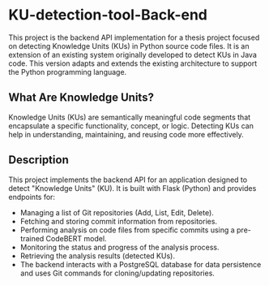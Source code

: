 # KU-detection-tool-Back-end

This project is the backend API implementation for a thesis project focused on detecting Knowledge Units (KUs) in Python source code files. It is an extension of an existing system originally developed to detect KUs in Java code. This version adapts and extends the existing architecture to support the Python programming language.

## What Are Knowledge Units?
Knowledge Units (KUs) are semantically meaningful code segments that encapsulate a specific functionality, concept, or logic. Detecting KUs can help in understanding, maintaining, and reusing code more effectively.

## Description
This project implements the backend API for an application designed to detect "Knowledge Units" (KU). It is built with Flask (Python) and provides endpoints for:

- Managing a list of Git repositories (Add, List, Edit, Delete).
- Fetching and storing commit information from repositories.
- Performing analysis on code files from specific commits using a pre-trained CodeBERT model.
- Monitoring the status and progress of the analysis process.
- Retrieving the analysis results (detected KUs).
- The backend interacts with a PostgreSQL database for data persistence and uses Git commands for cloning/updating repositories.
